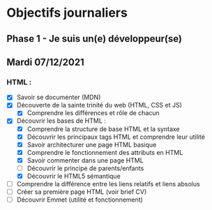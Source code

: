 # Objectifs journaliers

## Phase 1 - Je suis un(e) développeur(se)

## Mardi 07/12/2021

### HTML :

* [X] Savoir se documenter (MDN)
* [X] Découverte de la sainte trinité du web (HTML, CSS et JS)
  * [X] Comprendre les différences et rôle de chacun
* [X] Découvrir les bases de HTML :
  * [X] Comprendre la structure de base HTML et la syntaxe
  * [X] Découvrir les principaux tags HTML et comprendre leur utilité
  * [X] Savoir architecturer une page HTML basique
  * [X] Comprendre le fonctionnement des attributs en HTML
  * [X] Savoir commenter dans une page HTML
  * [ ] Découvrir le principe de parents/enfants
  * [X] Découvrir le HTML5 sémantique
* [ ] Comprendre la différence entre les liens relatifs et liens absolus
* [ ] Créer sa première page HTML (voir brief CV)
* [ ] Découvrir Emmet (utilité et fonctionnement)
